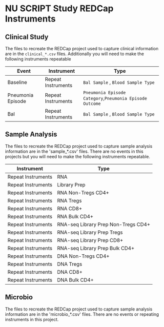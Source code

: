 # NU SCRIPT Study REDCap Instruments

## Clinical Study

The files to recreate the REDCap project used to capture clinical information are in the `clinical_*.csv` files. Additionally you will need to make the following instruments repeatable

|Event|Instrument|Type|
|---|---|---|
|Baseline|Repeat Instruments|`Bal Sample` , `Blood Sample Type`|
|Pneumonia Episode|Repeat Instruments|`Pneumonia Episode Category`,`Pneumonia Episode Outcome`|
|Bal|Repeat Instruments|`Bal Sample` , `Blood Sample Type`|

## Sample Analysis

The files to recreate the REDCap project used to capture sample analysis information are in the 'sample_*.csv' files. There are no events in this projects but you will need to make the following instruments repeatable.


|Instrument|Type|
|---|---|
|Repeat Instruments| RNA |
|Repeat Instruments| Library Prep | 
|Repeat Instruments| RNA Non-Tregs CD4+ | 
|Repeat Instruments| RNA Tregs | 
|Repeat Instruments| RNA CD8+ |
|Repeat Instruments |RNA Bulk CD4+ |
|Repeat Instruments |RNA-seq Library Prep Non-Tregs CD4+ |
|Repeat Instruments| RNA-seq Library Prep Tregs |
|Repeat Instruments| RNA-seq Library Prep CD8+ |
|Repeat Instruments| RNA-seq Library Prep Bulk CD4+|
|Repeat Instruments| DNA Non-Tregs CD4+ |
|Repeat Instruments| DNA Tregs |
|Repeat Instruments| DNA CD8+ |
|Repeat Instruments| DNA Bulk CD4+ |


## Microbio

The files to recreate the REDCap project used to capture sample analysis information are in the 'microbio_*.csv' files. There are no events or repeating instruments in this project.

